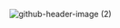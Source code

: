 
![github-header-image (2)](https://github.com/pythonpioneer/pythonpioneer/assets/85961247/6ebc047c-c680-44ff-9985-70aa140a931b)

<!--
**pythonpioneer/pythonpioneer** is a ✨ _special_ ✨ repository because its `README.md` (this file) appears on your GitHub profile.

Here are some ideas to get you started:

- 🔭 I’m currently working on ...
- 🌱 I’m currently learning ...
- 👯 I’m looking to collaborate on ...
- 🤔 I’m looking for help with ...
- 💬 Ask me about ...
- 📫 How to reach me: ...
- 😄 Pronouns: ...
- ⚡ Fun fact: ...
-->
